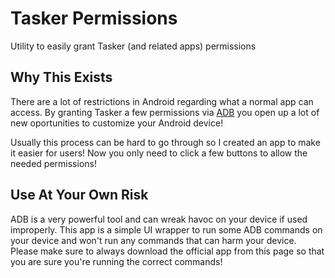 # Tasker Permissions
 Utility to easily grant Tasker (and related apps) permissions

## Why This Exists
There are a lot of restrictions in Android regarding what a normal app can access. By granting Tasker a few permissions via [ADB](https://developer.android.com/studio/command-line/adb) you open up a lot of new oportunities to customize your Android device!

Usually this process can be hard to go through so I created an app to make it easier for users! Now you only need to click a few buttons to allow the needed permissions!

## Use At Your Own Risk
ADB is a very powerful tool and can wreak havoc on your device if used improperly. This app is a simple UI wrapper to run some ADB commands on your device and won't run any commands that can harm your device. Please make sure to always download the official app from this page so that you are sure you're running the correct commands!